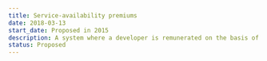 ```yaml
---
title: Service-availability premiums
date: 2018-03-13
start_date: Proposed in 2015
description: A system where a developer is remunerated on the basis of service performance in view of the user’s desired needs rather than for selling a specific product
status: Proposed
---
```

